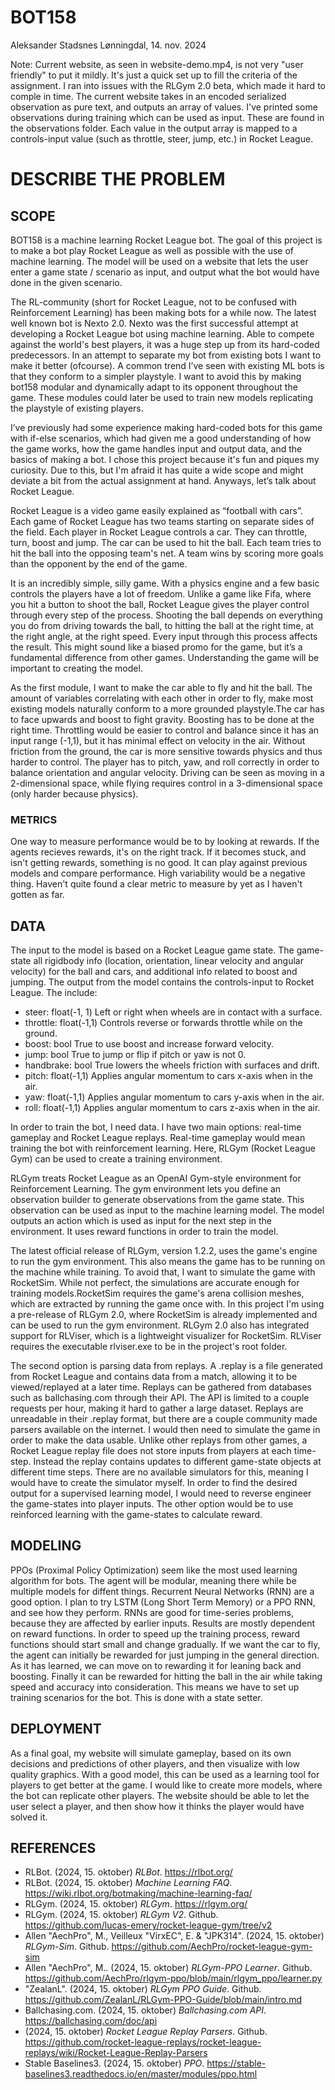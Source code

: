 # BOT158
Aleksander Stadsnes Lønningdal, 14. nov. 2024

Note: Current website, as seen in website-demo.mp4, is not very "user friendly" to put it mildly. It's just a quick set up to fill the criteria of the assignment. I ran into issues with the RLGym 2.0 beta, which made it hard to comple in time. The current website takes in an encoded serialized observation as pure text, and outputs an array of values. I've printed some observations during training which can be used as input. These are found in the observations folder. Each value in the output array is mapped to a controls-input value (such as throttle, steer, jump, etc.) in Rocket League. 

# DESCRIBE THE PROBLEM
## SCOPE
BOT158 is a machine learning Rocket League bot. The goal of this project is to make a bot play Rocket League as well as possible with the use of machine learning. The model will be used on a website that lets the user enter a game state / scenario as input, and output what the bot would have done in the given scenario. 

The RL-community (short for Rocket League, not to be confused with Reinforcement Learning) has been making bots for a while now. The latest well known bot is Nexto 2.0. Nexto was the first successful attempt at developing a Rocket League bot using machine learning. Able to compete against the world's best players, it was a huge step up from its hard-coded predecessors. In an attempt to separate my bot from existing bots I want to make it better (ofcourse). A common trend I’ve seen with existing ML bots is that they conform to a simpler playstyle. I want to avoid this by making bot158 modular and dynamically adapt to its opponent throughout the game. These modules could later be used to train new models replicating the playstyle of existing players. 

I’ve previously had some experience making hard-coded bots for this game with if-else scenarios, which had given me a good understanding of how the game works, how the game handles input and output data, and the basics of making a bot. I chose this project because it's fun and piques my curiosity.  Due to this, but I'm afraid it has quite a wide scope and might deviate a bit from the actual assignment at hand. Anyways, let’s talk about Rocket League.

Rocket League is a video game easily explained as “football with cars”. Each game of Rocket League has two teams starting on separate sides of the field. Each player in Rocket League controls a car. They can throttle, turn, boost and jump. The car can be used to hit the ball. Each team tries to hit the ball into the opposing team's net. A team wins by scoring more goals than the opponent by the end of the game. 

It is an incredibly simple, silly game. With a physics engine and a few basic controls the players have a lot of freedom. Unlike a game like Fifa, where you hit a button to shoot the ball, Rocket League gives the player control through every step of the process. Shooting the ball depends on everything you do from driving towards the ball, to hitting the ball at the right time, at the right angle, at the right speed. Every input through this process affects the result. This might sound like a biased promo for the game, but it’s a fundamental difference from other games. Understanding the game will be important to creating the model.

As the first module, I want to make the car able to fly and hit the ball. The amount of variables correlating with each other in order to fly, make most existing models naturally conform to a more grounded playstyle.The car has to face upwards and boost to fight gravity. Boosting has to be done at the right time. Throttling would be easier to control and balance since it has an input range (-1,1), but it has minimal effect on velocity in the air. Without friction from the ground, the car is more sensitive towards physics and thus harder to control. The player has to pitch, yaw, and roll correctly in order to balance orientation and angular velocity. Driving can be seen as moving in a 2-dimensional space, while flying requires control in a 3-dimensional space (only harder because physics). 

### METRICS
One way to measure performance would be to by looking at rewards. If the agents recieves rewards, it's on the right track. If it becomes stuck, and isn't getting rewards, something is no good. It can play against previous models and compare performance. High variability would be a negative thing. Haven't quite found a clear metric to measure by yet as I haven't gotten as far. 
 
## DATA
The input to the model is based on a Rocket League game state. The game-state all rigidbody info (location, orientation, linear velocity and angular velocity) for the ball and cars, and additional info related to boost and jumping. The output from the model contains the controls-input to Rocket League. The include:
- steer: float(-1, 1) 	Left or right when wheels are in contact with a surface.
- throttle: float(-1,1) 	Controls reverse or forwards throttle while on the ground.
- boost: bool 		True to use boost and increase forward velocity.
- jump: bool              True to jump or flip if pitch or yaw is not 0.
- handbrake: bool 	True lowers the wheels friction with surfaces and drift.
- pitch: float(-1,1) 	Applies angular momentum to cars x-axis when in the air.
- yaw: float(-1,1) 	Applies angular momentum to cars y-axis when in the air.
- roll: float(-1,1) 	 Applies angular momentum to cars z-axis when in the air.

In order to train the bot, I need data. I have two main options: real-time gameplay and Rocket League replays. Real-time gameplay would mean training the bot with reinforcement learning. Here, RLGym (Rocket League Gym) can be used to create a training environment. 

RLGym treats Rocket League as an OpenAI Gym-style environment for Reinforcement Learning. The gym environment lets you define an observation builder to generate observations from the game state. This observation can be used as input to the machine learning model. The model outputs an action which is used as input for the next step in the environment. It uses reward functions in order to train the model.

The latest official release of RLGym, version 1.2.2, uses the game's engine to run the gym environment. This also means the game has to be running on the machine while training. To avoid that, I want to simulate the game with RocketSim. While not perfect, the simulations are accurate enough for training models.RocketSim requires the game's arena collision meshes, which are extracted by running the game once with. In this project I'm using a pre-release of RLGym 2.0, where RocketSim is already implemented and can be used to run the gym environment. RLGym 2.0 also has integrated support for RLViser, which is a lightweight visualizer for RocketSim. RLViser requires the executable rlviser.exe to be in the project's root folder.

The second option is parsing data from replays. A .replay is a file generated from Rocket League and contains data from a match, allowing it to be viewed/replayed at a later time. Replays can be gathered from databases such as ballchasing.com through their API. The API is limited to a couple requests per hour, making it hard to gather a large dataset. Replays are unreadable in their .replay format, but there are a couple community made parsers available on the internet. I would then need to simulate the game in order to make the data usable. Unlike other replays from other games, a Rocket League replay file does not store inputs from players at each time-step. Instead the replay contains updates to different game-state objects at different time steps. There are no available simulators for this, meaning I would have to create the simulator myself. In order to find the desired output for a supervised learning model, I would need to reverse engineer the game-states into player inputs. The other option would be to use reinforced learning with the game-states to calculate reward.

## MODELING
PPOs (Proximal Policy Optimization) seem like the most used learning algorithm for bots. The agent will be modular, meaning there while be multiple models for diffent things. Recurrent Neural Networks (RNN) are a good option. I plan to try LSTM (Long Short Term Memory) or a PPO RNN, and see how they perform. RNNs are good for time-series problems, because they are affected by earlier inputs. Results are mostly dependent on reward functions. In order to speed up the training process, reward functions should start small and change gradually. If we want the car to fly, the agent can initially be rewarded for just jumping in the general direction. As it has learned, we can move on to rewarding it for leaning back and boosting. Finally it can be rewarded for hitting the ball in the air while taking speed and accuracy into consideration. This means we have to set up training scenarios for the bot. This is done with a state setter.
 
## DEPLOYMENT
As a final goal, my website will simulate gameplay, based on its own decisions and predictions of other players, and then visualize with low quality graphics. With a good model, this can be used as a learning tool for players to get better at the game. I would like to create more models, where the bot can replicate other players. The website should be able to let the user select a player, and then show how it thinks the player would have solved it.
 
## REFERENCES
- RLBot. (2024, 15. oktober) *RLBot*. https://rlbot.org/ 
- RLBot. (2024, 15. oktober) *Machine Learning FAQ*. https://wiki.rlbot.org/botmaking/machine-learning-faq/ 
- RLGym. (2024, 15. oktober) *RLGym*. https://rlgym.org/ 
- RLGym. (2024, 15. oktober) *RLGym V2*. Github. https://github.com/lucas-emery/rocket-league-gym/tree/v2 
- Allen "AechPro", M., Veilleux "VirxEC", E. & "JPK314". (2024, 15. oktober) *RLGym-Sim*.  Github. https://github.com/AechPro/rocket-league-gym-sim 
- Allen "AechPro", M.. (2024, 15. oktober) *RLGym-PPO Learner*. Github. https://github.com/AechPro/rlgym-ppo/blob/main/rlgym_ppo/learner.py 
- "ZealanL". (2024, 15. oktober) *RLGym PPO Guide*. Github. https://github.com/ZealanL/RLGym-PPO-Guide/blob/main/intro.md 
- Ballchasing.com. (2024, 15. oktober) *Ballchasing.com API*. https://ballchasing.com/doc/api 
- (2024, 15. oktober) *Rocket League Replay Parsers*. Github. https://github.com/rocket-league-replays/rocket-league-replays/wiki/Rocket-League-Replay-Parsers 
- Stable Baselines3. (2024, 15. oktober) *PPO*. https://stable-baselines3.readthedocs.io/en/master/modules/ppo.html